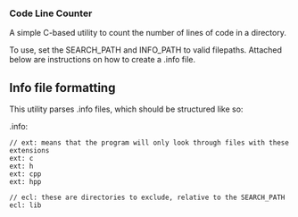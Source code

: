 ### Code Line Counter

A simple C-based utility to count the number of lines of code in a directory.

To use, set the SEARCH_PATH and INFO_PATH to valid filepaths. Attached below are instructions on how to create a .info file.

## Info file formatting 
This utility parses .info files, which should be structured like so:

.info:
```
// ext: means that the program will only look through files with these extensions
ext: c
ext: h
ext: cpp
ext: hpp

// ecl: these are directories to exclude, relative to the SEARCH_PATH
ecl: lib
```
